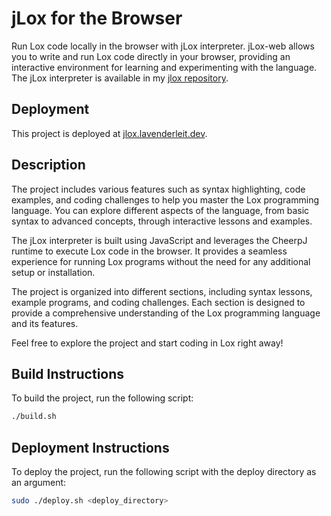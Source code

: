 # jLox for the Browser

Run Lox code locally in the browser with jLox interpreter. jLox-web allows you to write and run Lox code directly in your browser, providing an interactive environment for learning and experimenting with the language. The jLox interpreter is available in my [jlox repository](https://github.com/peshala-prabhapoorna/jlox).

## Deployment

This project is deployed at [jlox.lavenderleit.dev](https://jlox.lavenderleit.dev).

## Description

The project includes various features such as syntax highlighting, code examples, and coding challenges to help you master the Lox programming language. You can explore different aspects of the language, from basic syntax to advanced concepts, through interactive lessons and examples.

The jLox interpreter is built using JavaScript and leverages the CheerpJ runtime to execute Lox code in the browser. It provides a seamless experience for running Lox programs without the need for any additional setup or installation.

The project is organized into different sections, including syntax lessons, example programs, and coding challenges. Each section is designed to provide a comprehensive understanding of the Lox programming language and its features.

Feel free to explore the project and start coding in Lox right away!

## Build Instructions

To build the project, run the following script:

```bash
./build.sh
```

## Deployment Instructions

To deploy the project, run the following script with the deploy directory as an argument:

```bash
sudo ./deploy.sh <deploy_directory>
```
